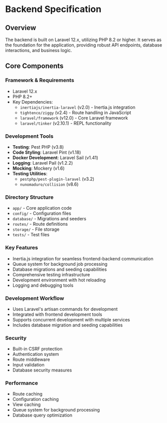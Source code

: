 # Backend Specification

## Overview
The backend is built on Laravel 12.x, utilizing PHP 8.2 or higher. It serves as the foundation for the application, providing robust API endpoints, database interactions, and business logic.

## Core Components

### Framework & Requirements
- Laravel 12.x
- PHP 8.2+
- Key Dependencies:
  - `inertiajs/inertia-laravel` (v2.0) - Inertia.js integration
  - `tightenco/ziggy` (v2.4) - Route handling in JavaScript
  - `laravel/framework` (v12.0) - Core Laravel framework
  - `laravel/tinker` (v2.10.1) - REPL functionality

### Development Tools
- **Testing**: Pest PHP (v3.8)
- **Code Styling**: Laravel Pint (v1.18)
- **Docker Development**: Laravel Sail (v1.41)
- **Logging**: Laravel Pail (v1.2.2)
- **Mocking**: Mockery (v1.6)
- **Testing Utilities**: 
  - `pestphp/pest-plugin-laravel` (v3.2)
  - `nunomaduro/collision` (v8.6)

### Directory Structure
- `app/` - Core application code
- `config/` - Configuration files
- `database/` - Migrations and seeders
- `routes/` - Route definitions
- `storage/` - File storage
- `tests/` - Test files

### Key Features
- Inertia.js integration for seamless frontend-backend communication
- Queue system for background job processing
- Database migrations and seeding capabilities
- Comprehensive testing infrastructure
- Development environment with hot reloading
- Logging and debugging tools

### Development Workflow
- Uses Laravel's artisan commands for development
- Integrated with frontend development tools
- Supports concurrent development with multiple services
- Includes database migration and seeding capabilities

### Security
- Built-in CSRF protection
- Authentication system
- Route middleware
- Input validation
- Database security measures

### Performance
- Route caching
- Configuration caching
- View caching
- Queue system for background processing
- Database query optimization 
